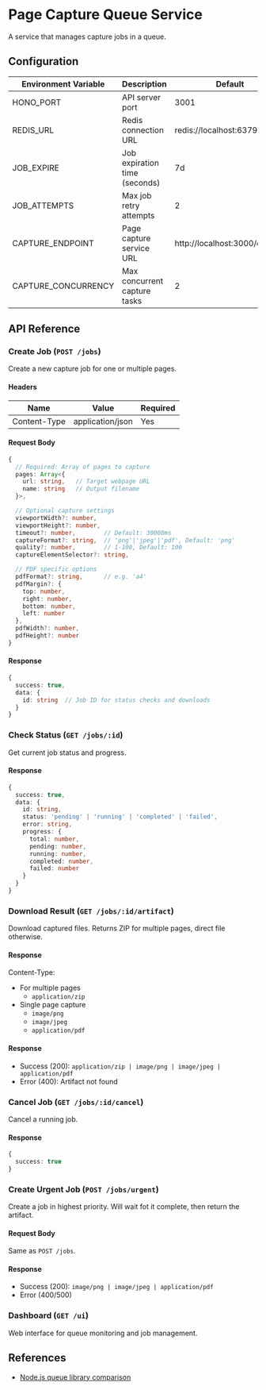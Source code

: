 # Page Capture Queue Service

A service that manages capture jobs in a queue.

## Configuration

| Environment Variable | Description                   | Default                       |
| -------------------- | ----------------------------- | ----------------------------- |
| HONO_PORT            | API server port               | 3001                          |
| REDIS_URL            | Redis connection URL          | redis://localhost:6379        |
| JOB_EXPIRE           | Job expiration time (seconds) | 7d                            |
| JOB_ATTEMPTS         | Max job retry attempts        | 2                             |
| CAPTURE_ENDPOINT     | Page capture service URL      | http://localhost:3000/capture |
| CAPTURE_CONCURRENCY  | Max concurrent capture tasks  | 2                             |

## API Reference

### Create Job (`POST /jobs`)

Create a new capture job for one or multiple pages.

#### Headers

| Name         | Value            | Required |
| ------------ | ---------------- | -------- |
| Content-Type | application/json | Yes      |

#### Request Body

```typescript
{
  // Required: Array of pages to capture
  pages: Array<{
    url: string,   // Target webpage URL
    name: string   // Output filename
  }>,

  // Optional capture settings
  viewportWidth?: number,
  viewportHeight?: number,
  timeout?: number,        // Default: 30000ms
  captureFormat?: string,  // 'png'|'jpeg'|'pdf', Default: 'png'
  quality?: number,        // 1-100, Default: 100
  captureElementSelector?: string,

  // PDF specific options
  pdfFormat?: string,      // e.g. 'a4'
  pdfMargin?: {
    top: number,
    right: number,
    bottom: number,
    left: number
  },
  pdfWidth?: number,
  pdfHeight?: number
}
```

#### Response

```typescript
{
  success: true,
  data: {
    id: string  // Job ID for status checks and downloads
  }
}
```

### Check Status (`GET /jobs/:id`)

Get current job status and progress.

#### Response

```typescript
{
  success: true,
  data: {
    id: string,
    status: 'pending' | 'running' | 'completed' | 'failed',
    error: string,
    progress: {
      total: number,
      pending: number,
      running: number,
      completed: number,
      failed: number
    }
  }
}
```

### Download Result (`GET /jobs/:id/artifact`)

Download captured files. Returns ZIP for multiple pages, direct file otherwise.

#### Response

Content-Type:

- For multiple pages
  - `application/zip`
- Single page capture
  - `image/png`
  - `image/jpeg`
  - `application/pdf`

#### Response

- Success (200): `application/zip | image/png | image/jpeg | application/pdf`
- Error (400): Artifact not found

### Cancel Job (`GET /jobs/:id/cancel`)

Cancel a running job.

#### Response

```typescript
{
  success: true
}
```

### Create Urgent Job (`POST /jobs/urgent`)

Create a job in highest priority. Will wait fot it complete, then return the artifact.

#### Request Body

Same as `POST /jobs`.

#### Response

- Success (200): `image/png | image/jpeg | application/pdf`
- Error (400/500)

### Dashboard (`GET /ui`)

Web interface for queue monitoring and job management.

## References

- [Node.js queue library comparison](https://npm-compare.com/agenda,bee-queue,bull,bullmq,kue)
